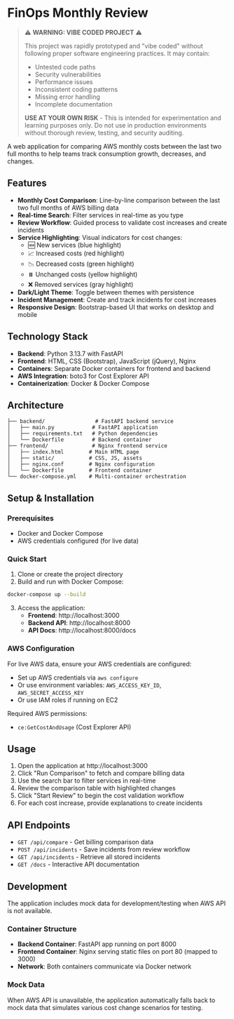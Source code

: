 # FinOps Monthly Review

> ⚠️ **WARNING: VIBE CODED PROJECT** ⚠️
>
> This project was rapidly prototyped and "vibe coded" without following proper software engineering practices.
> It may contain:
> - Untested code paths
> - Security vulnerabilities
> - Performance issues
> - Inconsistent coding patterns
> - Missing error handling
> - Incomplete documentation
>
> **USE AT YOUR OWN RISK** - This is intended for experimentation and learning purposes only.
> Do not use in production environments without thorough review, testing, and security auditing.

A web application for comparing AWS monthly costs between the last two full months to help teams track consumption growth, decreases, and changes.

## Features

- **Monthly Cost Comparison**: Line-by-line comparison between the last two full months of AWS billing data
- **Real-time Search**: Filter services in real-time as you type
- **Review Workflow**: Guided process to validate cost increases and create incidents
- **Service Highlighting**: Visual indicators for cost changes:
  - 🆕 New services (blue highlight)
  - 📈 Increased costs (red highlight)
  - 📉 Decreased costs (green highlight)
  - ⏸️ Unchanged costs (yellow highlight)
  - ❌ Removed services (gray highlight)
- **Dark/Light Theme**: Toggle between themes with persistence
- **Incident Management**: Create and track incidents for cost increases
- **Responsive Design**: Bootstrap-based UI that works on desktop and mobile

## Technology Stack

- **Backend**: Python 3.13.7 with FastAPI
- **Frontend**: HTML, CSS (Bootstrap), JavaScript (jQuery), Nginx
- **Containers**: Separate Docker containers for frontend and backend
- **AWS Integration**: boto3 for Cost Explorer API
- **Containerization**: Docker & Docker Compose

## Architecture

```
├── backend/                # FastAPI backend service
│   ├── main.py            # FastAPI application
│   ├── requirements.txt   # Python dependencies
│   └── Dockerfile         # Backend container
├── frontend/              # Nginx frontend service
│   ├── index.html        # Main HTML page
│   ├── static/           # CSS, JS, assets
│   ├── nginx.conf        # Nginx configuration
│   └── Dockerfile        # Frontend container
└── docker-compose.yml    # Multi-container orchestration
```

## Setup & Installation

### Prerequisites

- Docker and Docker Compose
- AWS credentials configured (for live data)

### Quick Start

1. Clone or create the project directory
2. Build and run with Docker Compose:

```bash
docker-compose up --build
```

3. Access the application:
   - **Frontend**: http://localhost:3000
   - **Backend API**: http://localhost:8000
   - **API Docs**: http://localhost:8000/docs

### AWS Configuration

For live AWS data, ensure your AWS credentials are configured:

- Set up AWS credentials via `aws configure`
- Or use environment variables: `AWS_ACCESS_KEY_ID`, `AWS_SECRET_ACCESS_KEY`
- Or use IAM roles if running on EC2

Required AWS permissions:
- `ce:GetCostAndUsage` (Cost Explorer API)

## Usage

1. Open the application at http://localhost:3000
2. Click "Run Comparison" to fetch and compare billing data
3. Use the search bar to filter services in real-time
4. Review the comparison table with highlighted changes
5. Click "Start Review" to begin the cost validation workflow
6. For each cost increase, provide explanations to create incidents

## API Endpoints

- `GET /api/compare` - Get billing comparison data
- `POST /api/incidents` - Save incidents from review workflow
- `GET /api/incidents` - Retrieve all stored incidents
- `GET /docs` - Interactive API documentation

## Development

The application includes mock data for development/testing when AWS API is not available.

### Container Structure

- **Backend Container**: FastAPI app running on port 8000
- **Frontend Container**: Nginx serving static files on port 80 (mapped to 3000)
- **Network**: Both containers communicate via Docker network

### Mock Data

When AWS API is unavailable, the application automatically falls back to mock data that simulates various cost change scenarios for testing.